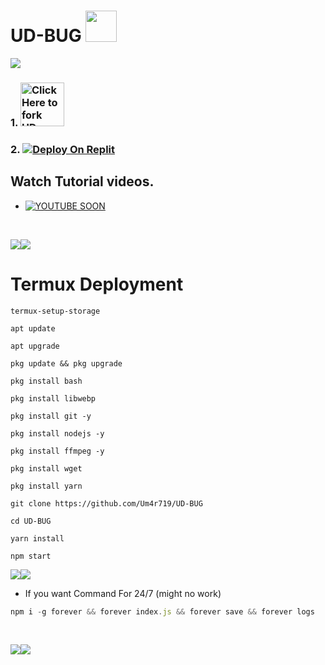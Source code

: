 # UD-BUG <img src="https://media.giphy.com/media/VgCDAzcKvsR6OM0uWg/giphy.gif" width="50">

<img align="center" height="auto"
src="https://cardivo.vercel.app/api?name=UMAR%20BUG&description=UD%20BUG%20BOT%20Is%20a%20WhatsApp%20Crash%20Bot%20Feel%20Free%20To%20Use&image=https://avatars.githubusercontent.com/u/170228090?v=4&backgroundColor=%23ecf0f1&github=Um4r719&pattern=leaf&colorPattern=%23eaeaea"/>
### 1. <a href="https://github.com/Um4r719/UD-BUG/fork"><img src="https://img.shields.io/badge/FORK-blue" alt="Click Here to fork UD-BUG" width="70"></a>
### 2. <a href='https://replit.com/github/Um4r719/UD-BUG' target="_blank"><img alt='Deploy On Replit' src='https://img.shields.io/badge/-Deploy On Replit-red?style=for-the-badge&logo=replit&logoColor=white'/></a>
## Watch Tutorial videos.
* [![YOUTUBE SOON](https://img.shields.io/badge/HOW_TO_DEPLOY-red?style=for-the-badge&logo=youtube&logoColor=white)](SOON)


</br>
 

<a><img src='https://i.imgur.com/LyHic3i.gif'/></a><a><img src='https://i.imgur.com/LyHic3i.gif'/></a>
# Termux Deployment
```
termux-setup-storage
```
```
apt update
```
```
apt upgrade
```
```
pkg update && pkg upgrade
```
```
pkg install bash
```
```
pkg install libwebp
```
```
pkg install git -y
```
```
pkg install nodejs -y
```
```
pkg install ffmpeg -y 
```
```
pkg install wget
```
```
pkg install yarn
```
```
git clone https://github.com/Um4r719/UD-BUG
```
```
cd UD-BUG
```
```
yarn install
```
```
npm start
```
<a><img src='https://i.imgur.com/LyHic3i.gif'/></a><a><img src='https://i.imgur.com/LyHic3i.gif'/></a>
- If you want Command For 24/7 (might no work) 
```js
npm i -g forever && forever index.js && forever save && forever logs
```
<br>

<a><img src='https://i.imgur.com/LyHic3i.gif'/></a><a><img src='https://i.imgur.com/LyHic3i.gif'/></a>
